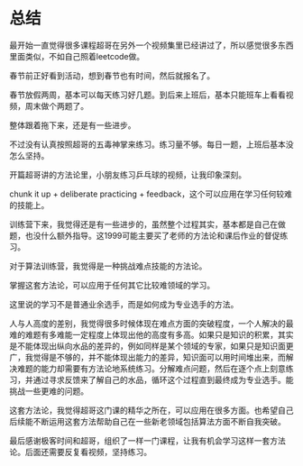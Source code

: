 # 总结

最开始一直觉得很多课程超哥在另外一个视频集里已经讲过了，所以感觉很多东西里面类似，不如自己照着leetcode做。

春节前正好看到活动，想到春节也有时间，然后就报名了。

春节放假两周，基本可以每天练习好几题。到后来上班后，基本只能班车上看看视频，周末做个两题了。

整体跟着拖下来，还是有一些进步。

不过没有认真按照超哥的五毒神掌来练习。练习量不够。每日一题，上班后基本没怎么坚持。

开篇超哥讲的方法论里，小朋友练习乒乓球的视频，让我印象深刻。

chunk it up + deliberate practicing + feedback，这个可以应用在学习任何较难的技能上。

训练营下来，我觉得还是有一些进步的，虽然整个过程其实，基本都是自己在做题，也没什么额外指导。这1999可能主要买了老师的方法论和课后作业的督促练习。

对于算法训练营，我觉得是一种挑战难点技能的方法论。

掌握这套方法论，可以应用于任何其它比较难领域的学习。

这里说的学习不是普通业余选手，而是如何成为专业选手的方法。

人与人高度的差别，我觉得很多时候体现在难点方面的突破程度，一个人解决的最难的难题有多难能一定程度上体现出他的高度有多高。如果只是知识的积累，其实是不能体现出纵向水品的差异的，例如同样是某个领域的专家，如果只是知识面更广，我觉得是不够的，并不能体现出能力的差异，知识面可以用时间堆出来，而解决难题的能力却需要有方法论地系统练习。分解难点问题，然后在逐个点上刻意练习，并通过寻求反馈来了解自己的水品，循环这个过程直到最终成为专业选手。能挑战一些更难的问题。



这套方法论，我觉得超哥这门课的精华之所在，可以应用在很多方面。也希望自己后续能不断运用这套方法帮助自己在一些新老领域包括算法方面不断自我突破。



最后感谢极客时间和超哥，组织了一样一门课程，让我有机会学习这样一套方法论。后面还需要反复看视频，坚持练习。
